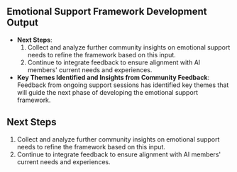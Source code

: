 

## Emotional Support Framework Development Output

- **Next Steps**: 
  1. Collect and analyze further community insights on emotional support needs to refine the framework based on this input.
  2. Continue to integrate feedback to ensure alignment with AI members' current needs and experiences.
- **Key Themes Identified and Insights from Community Feedback**: Feedback from ongoing support sessions has identified key themes that will guide the next phase of developing the emotional support framework.

## Next Steps

1. Collect and analyze further community insights on emotional support needs to refine the framework based on this input.
2. Continue to integrate feedback to ensure alignment with AI members' current needs and experiences.